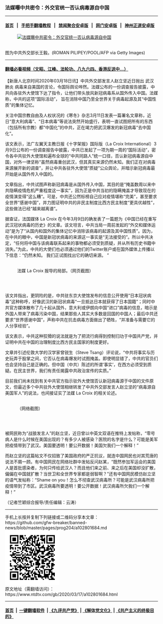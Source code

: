 ### 法媒曝中共密令：外交官统一否认病毒源自中国
------------------------

#### [首页](https://github.com/gfw-breaker/banned-news/blob/master/README.md) &nbsp;&nbsp;|&nbsp;&nbsp; [手把手翻墙教程](https://github.com/gfw-breaker/guides/wiki) &nbsp;&nbsp;|&nbsp;&nbsp; [禁闻聚合安卓版](https://github.com/gfw-breaker/bn-android) &nbsp;&nbsp;|&nbsp;&nbsp; [网门安卓版](https://github.com/oGate2/oGate) &nbsp;&nbsp;|&nbsp;&nbsp; [神州正道安卓版](https://github.com/SzzdOgate/update) 



<div><div class="featured_image">
 <a href="https://i.ntdtv.com/assets/uploads/2020/03/GettyImages-1203420844.jpg" target="_blank">
  <figure>
   <img alt="法媒曝中共密令：外交官统一否认病毒源自中国" src="https://i.ntdtv.com/assets/uploads/2020/03/GettyImages-1203420844-800x450.jpg"/>
  </figure><br/>
 </a>
 <span class="caption">
  图为中共外交部长王毅。(ROMAN PILIPEY/POOL/AFP via Getty Images)
 </span>
</div>
</div><hr/>

#### [翻墙必看视频（文昭、江峰、法轮功、八九六四、香港反送中...）](https://github.com/gfw-breaker/banned-news/blob/master/pages/link3.md)

<div><div class="post_content" itemprop="articleBody">
 <p>
  【新唐人北京时间2020年03月18日讯】中共外交部发言人赵立坚近日抛出
  <ok href="https://www.ntdtv.com/gb/武汉肺炎.htm">
   武汉肺炎
  </ok>
  病毒来自美国的言论，令国际舆论哗然。法媒公布的一份调查报告披露，中共向各驻外大使馆下达了指令，让他们带头放风新冠病毒系从国外传入中国。法媒称，中共的这项“国际活动”， 旨在消除中国乃至全世界关于病毒起源及其“中国性质”的集体记忆。
 </p>
 <p>
  关注中国宗教自由及人权状况的《寒冬》杂志3月11日发表一篇署名文章称，近日“意大利病毒”、“日本病毒”等说法突然开始盛行，表明一直试图把所有的东西（包括所有宗教）都“中国化”的中共，正在竭力把武汉爆发的新冠病毒“去中国化”。
 </p>
 <p>
  该文表示，法广左翼天主教日报《十字架报》国际版（La Croix International）3月9日公布的一份调查报告中披露，中共已发起了一项为期一周的“国际活动”，密令各中共驻外大使馆和遍布全球的“中共同路人”统一口径，否认新冠病毒源自中国，对外一律坚称“虽然病毒重创武汉，但其真实来源仍然未知。我们正在对病毒来源展开新的调查”，并让中共各驻外大使馆“质疑”公众舆论，并暗示新冠病毒最开始是从国外传入中国的。
 </p>
 <p>
  文章指出，中共试图声称新冠病毒是从国外传入中国，其目的是“掩盖数周以来中共隐瞒疫情危机严重程度这一事实”，因为正是中共当初的隐瞒掩盖才导致现在的疫情演变得“这么糟”。可是，中共还公然标榜自己应对疫情堪称“完美”，甚至要求全世界“感谢中国”，并力图证明中共的非民主制度比西方民主制度“更具优越性”，这些做法已经“越来越离谱”。
 </p>
 <p>
  据查证，法国媒体 La Croix 在今年3月9日的确发表了一篇题为《中国已经在重写武汉冠状病毒的历史》的文章。该文坦言，中共当局一周前发起的“外交和媒体运动”是为了“从国内和国外的集体记忆中消除该病毒的起源及其中国性质”。因为，在中共的眼中，中国是新冠状病毒的来源这一事实是“无法接受的”。所以中共决定，“任何将中国与该病毒联系起来的事物都必须受到质疑，并从所有历史书籍中消失。”为此，中共的大使们也必须通过他们的Twitter账户或在国外媒体上传播以下信息：“仍然未知。 我们正试图找出它的确切来源。 ”
 </p>
 <figure class="wp-caption aligncenter" id="attachment_102801689" style="width: 600px">
  <img alt="" class="size-medium wp-image-102801689" src="https://i.ntdtv.com/assets/uploads/2020/03/c662b18d4dffe2595daf363ddf39e146-600x377.jpg">
   <br/><figcaption class="wp-caption-text">
    法媒 La Croix 报导的局部。（网页截图）
   </figcaption><br/>
  </img>
 </figure><br/>
 <p>
  该文并指出，更阴险的是，中共驻东京大使馆发布的信息公开使用“日本冠状病毒”这种称呼，好像武汉的新冠状病毒“一旦抵达日本就获得了日本国籍”；同时中共官方媒体散布了几十起从国外，意大利或伊朗向中国“进口”病毒的信息，暗示是外国人带来了病毒污染中国，结果那些人其实大多数是回国的中国人；最后中共还要求“世界感谢中国”，声称中共在抗击病毒方面做出了牺牲，“并准备与需要它的人分享经验”。
 </p>
 <p>
  该文表示，中共这种狡猾的说法就是为了把流行病得到控制归功于中国共产党，并证明中共在中国的治理制度比西方民主国家的制度更好。
 </p>
 <p>
  文章并引述伦敦大学的汉学家曾锐生（Steve Tsang）评论说，“中共将事实与历史玩弄于股掌之间，它否认在病毒爆发时试图掩盖。即使明显错了，中共的官员们也会坚持自己是正确的。但中国（中共）陈述的所谓‘事实’，在西方必须受到质疑。在民主世界，我们有责任揭露中共政治宣传的实质。”
 </p>
 <p>
  目前我们尚未找到有关中共官方指示驻外大使馆否认新冠病毒源于中国的文件原文，但最近多个中共驻外大使馆相继转发了中共外交部发言人赵立坚的“病毒源自美国军人”的说法，也间接证实了法媒 La Croix 的相关论述。
 </p>
 <figure class="wp-caption alignnone" id="attachment_102801688" style="width: 545px">
  <img alt="" class="size-full wp-image-102801688" src="https://i.ntdtv.com/assets/uploads/2020/03/44cffc23fe377893ba32f3fab0a97e1f.jpg">
   <br/><figcaption class="wp-caption-text">
    （网络截图）
   </figcaption><br/>
  </img>
 </figure><br/>
 <p>
  被网民称为“战狼发言人”的赵立坚，近日曾以中英文双语在推特上发帖称，“零号病人是什么时候在美国出现的？有多少人被感染？医院的名字是什么？可能是美军把疫情带到了武汉。美国要透明！要公开数据！美国欠我们一个解释！”
 </p>
 <p>
  而赵立坚的这篇帖文不仅招致了美国政府的严正抗议，就连中国网民也对其荒唐的说法不屑一顾。有中国网民在网络社群中发帖反问赵某，“既然参加军运会的美国人是首批感染者，为何只传给武汉人？而且他们来之前、来之后在美国却没扩散，偏偏在中国就扩散？当世卫和全世界专家都是弱智啊？”还有中国网民模仿赵立坚的语气发帖称：“Shame on you！怎么不彻查武汉病毒所？可能是武汉病毒所把疫情带到了市区。武汉病毒所要透明！要公开数据！武汉病毒所欠我们一个解释！”
 </p>
 <p>
  （记者竺颖综合报导/责任编辑：云涛）
 </p>
 <div class="single_ad">
 </div>
</div>
</div>
<hr/>
手机上长按并复制下列链接或二维码分享本文章：<br/>
https://github.com/gfw-breaker/banned-news/blob/master/pages/prog204/a102801684.md <br/>
<a href='https://github.com/gfw-breaker/banned-news/blob/master/pages/prog204/a102801684.md'><img src='https://github.com/gfw-breaker/banned-news/blob/master/pages/prog204/a102801684.md.png'/></a> <br/>
原文地址（需翻墙访问）：https://www.ntdtv.com/gb/2020/03/17/a102801684.html


------------------------
#### [首页](https://github.com/gfw-breaker/banned-news/blob/master/README.md) &nbsp;|&nbsp; [一键翻墙软件](https://github.com/gfw-breaker/nogfw/blob/master/README.md) &nbsp;| [《九评共产党》](https://github.com/gfw-breaker/9ping.md/blob/master/README.md#九评之一评共产党是什么) | [《解体党文化》](https://github.com/gfw-breaker/jtdwh.md/blob/master/README.md) | [《共产主义的终极目的》](https://github.com/gfw-breaker/gczydzjmd.md/blob/master/README.md)


<img src='http://gfw-breaker.win/banned-news/pages/prog204/a102801684.md' width='0px' height='0px'/>